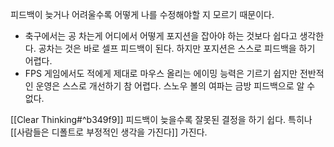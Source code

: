 피드백이 늦거나 어려울수록 어떻게 나를 수정해야할 지 모르기 때문이다.

- 축구에서는 공 차는게 어디에서 어떻게 포지션을 잡아야 하는 것보다 쉽다고 생각한다. 공차는 것은 바로 셀프 피드백이 된다. 하지만 포지션은 스스로 피드백을 하기 어렵다. 
- FPS 게임에서도 적에게 제대로 마우스 올리는 에이밍 능력은 기르기 쉽지만 전반적인 운영은 스스로 개선하기 참 어렵다. 스노우 볼의 여파는 금방 피드백으로 알 수 없다.



[[Clear Thinking#^b349f9]] 피드백이 늦을수록 잘못된 결정을 하기 쉽다. 특히나 [[사람들은 디폴트로 부정적인 생각을 가진다]] 가진다. 